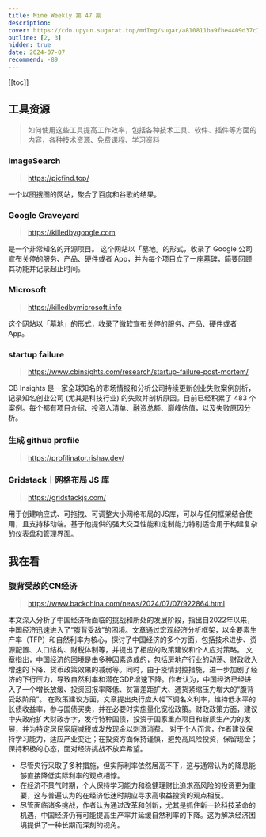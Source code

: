 ```yaml
---
title: Mine Weekly 第 47 期
description:
cover: https://cdn.upyun.sugarat.top/mdImg/sugar/a810811ba9fbe4409d37c35bb7571fed
outline: [2, 3]
hidden: true
date: 2024-07-07
recommend: -89
---
```


[[toc]]

## 工具资源
> 如何使用这些工具提高工作效率，包括各种技术工具、软件、插件等方面的内容，各种技术资源、免费课程、学习资料

### ImageSearch
> https://picfind.top/

一个以图搜图的网站，聚合了百度和谷歌的结果。

### Google Graveyard
> https://killedbygoogle.com

是一个非常知名的开源项目。
这个网站以「墓地」的形式，收录了 Google 公司宣布关停的服务、产品、硬件或者 App，并为每个项目立了一座墓碑，简要回顾其功能并记录起止时间。

### Microsoft
> https://killedbymicrosoft.info

这个网站以「墓地」的形式，收录了微软宣布关停的服务、产品、硬件或者 App。

### startup failure
> https://www.cbinsights.com/research/startup-failure-post-mortem/

CB Insights 是一家全球知名的市场情报和分析公司持续更新创业失败案例剖析，记录知名创业公司 (尤其是科技行业) 的失败并剖析原因。目前已经积累了 483 个案例。每个都有项目介绍、投资人清单、融资总额、巅峰估值，以及失败原因分析。

### 生成 github profile
> https://profilinator.rishav.dev/

### Gridstack｜网格布局 JS 库
> https://gridstackjs.com/

用于创建响应式、可拖拽、可调整大小网格布局的JS库，可以与任何框架结合使用，且支持移动端。基于他提供的强大交互性能和定制能力特别适合用于构建复杂的仪表盘和管理界面。

## 我在看

### 腹背受敌的CN经济
> https://www.backchina.com/news/2024/07/07/922864.html

本文深入分析了中国经济所面临的挑战和所处的发展阶段，指出自2022年以来，中国经济迅速进入了“腹背受敌”的困境。文章通过宏观经济分析框架，以全要素生产率（TFP）和自然利率为核心，探讨了中国经济的多个方面，包括技术进步、资源配置、人口结构、财税体制等，并提出了相应的政策建议和个人应对策略。
文章指出，中国经济的困境是由多种因素造成的，包括房地产行业的动荡、财政收入增速的下降、货币政策效果的减弱等。同时，由于疫情封控措施，进一步加剧了经济的下行压力，导致自然利率和潜在GDP增速下降。作者认为，中国经济已经进入了一个增长放缓、投资回报率降低、贫富差距扩大、通货紧缩压力增大的“腹背受敌阶段”。
在政策建议方面，文章提出央行应大幅下调名义利率，维持低水平的长债收益率，参与国债买卖，并在必要时实施量化宽松政策。财政政策方面，建议中央政府扩大财政赤字，发行特种国债，投资于国家重点项目和新质生产力的发展，并为特定居民家庭减税或发放现金以刺激消费。
对于个人而言，作者建议保持学习能力，适应产业变迁；在投资方面保持谨慎，避免高风险投资，保留现金；保持积极的心态，面对经济挑战不放弃希望。

- 尽管央行采取了多种措施，但实际利率依然居高不下，这与通常认为的降息能够直接降低实际利率的观点相悖。
- 在经济不景气时期，个人保持学习能力和稳健理财比追求高风险的投资更为重要，这与普遍认为的在经济低迷时期应寻求高收益投资的观点相反。
- 尽管面临诸多挑战，作者认为通过改革和创新，尤其是抓住新一轮科技革命的机遇，中国经济仍有可能提高生产率并延缓自然利率的下降。这为解决经济困境提供了一种长期而深刻的视角。
